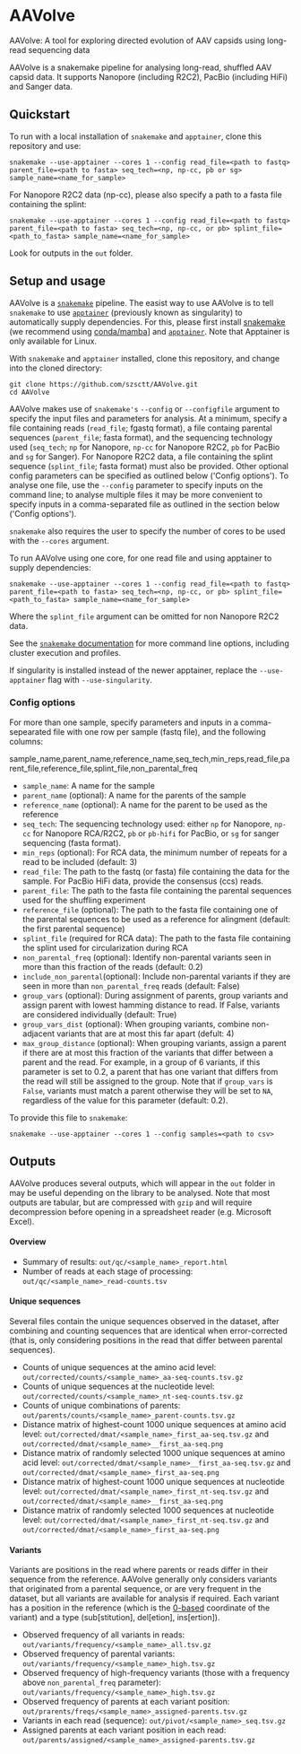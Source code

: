 # AAVolve
AAVolve: A tool for exploring directed evolution of AAV capsids using long-read sequencing data

AAVolve is a snakemake pipeline for analysing long-read, shuffled AAV capsid data.  It supports Nanopore (including R2C2), PacBio (including HiFi) and Sanger data.

## Quickstart

To run with a local installation of `snakemake` and `apptainer`, clone this repository and use:

```
snakemake --use-apptainer --cores 1 --config read_file=<path to fastq> parent_file=<path to fasta> seq_tech=<np, np-cc, pb or sg> sample_name=<name_for_sample>
```

For Nanopore R2C2 data (np-cc), please also specify a path to a fasta file containing the splint:

```
snakemake --use-apptainer --cores 1 --config read_file=<path to fastq> parent_file=<path to fasta> seq_tech=<np, np-cc, or pb> splint_file=<path_to_fasta> sample_name=<name_for_sample>
```

Look for outputs in the `out` folder.

## Setup and usage

AAVolve is a [`snakemake`](https://snakemake.readthedocs.io/en/stable/) pipeline.  The easist way to use AAVolve is to tell `snakemake` to use [`apptainer`](https://apptainer.org/) (previously known as singularity) to automatically supply dependencies. For this, please first install [snakemake](https://snakemake.readthedocs.io/en/stable/getting_started/installation.html) (we recommend using [conda/mamba](https://snakemake.readthedocs.io/en/stable/getting_started/installation.html#installation-via-conda-mamba)] and [`apptainer`](https://apptainer.org/docs/user/latest/quick_start.html#installation).  Note that Apptainer is only available for Linux.

With `snakemake` and `apptainer` installed, clone this repository, and change into the cloned directory: 

```
git clone https://github.com/szsctt/AAVolve.git
cd AAVolve
```

AAVolve makes use of `snakemake's` `--config` or `--configfile` argument to specify the input files and parameters for analysis. At a minimum, specify a file containing reads (`read_file`; fgastq format), a file containg parental sequences (`parent_file`; fasta format), and the sequencing technology used (`seq_tech`; `np` for Nanopore, `np-cc` for Nanopore R2C2, `pb` for PacBio and `sg` for Sanger). For Nanopore R2C2 data, a file containing the splint sequence (`splint_file`; fasta format) must also be provided. Other optional config parameters can be specified as outlined below ('Config options'). To analyse one file, use the `--config` parameter to specify inputs on the command line; to analyse multiple files it may be more convenient to specify inputs in a comma-separated file as outlined in the section below ('Config options').

`snakemake` also requires the user to specify the number of cores to be used with the `--cores` argument.

To run AAVolve using one core, for one read file and using apptainer to supply dependencies:

```
snakemake --use-apptainer --cores 1 --config read_file=<path to fastq> parent_file=<path to fasta> seq_tech=<np, np-cc, or pb> splint_file=<path_to_fasta> sample_name=<name_for_sample>
```

Where the `splint_file` argument can be omitted for non Nanopore R2C2 data.

See the [`snakemake` documentation](https://snakemake.readthedocs.io/en/stable/executing/cli.html) for more command line options, including cluster execution and profiles.

If singularity is installed instead of the newer apptainer, replace the `--use-apptainer` flag with `--use-singularity`.

### Config options

For more than one sample, specify parameters and inputs in a comma-sepearated file with one row per sample (fastq file), and the following columns:

sample_name,parent_name,reference_name,seq_tech,min_reps,read_file,parent_file,reference_file,splint_file,non_parental_freq

- `sample_name`: A name for the sample
- `parent_name` (optional): A name for the parents of the sample
- `reference_name` (optional): A name for the parent to be used as the reference
- `seq_tech`: The sequencing technology used: either `np` for Nanopore, `np-cc` for Nanopore RCA/R2C2, `pb` or `pb-hifi` for PacBio, or `sg` for sanger sequencing (fasta format). 
- `min_reps` (optional): For RCA data, the minimum number of repeats for a read to be included (default: 3)
- `read_file`: The path to the fastq (or fasta) file containing the data for the sample. For PacBio HiFi data, provide the consensus (ccs) reads.
- `parent_file`: The path to the fasta file containing the parental sequences used for the shuffling experiment
- `reference_file` (optional): The path to the fasta file containing one of the parental sequences to be used as a reference for alingment (default: the first parental sequence)
- `splint_file` (required for RCA data): The path to the fasta file containing the splint used for circularization during RCA
- `non_parental_freq` (optional): Identify non-parental variants seen in more than this fraction of the reads (default: 0.2)
- `include_non_parental`(optional): Include non-parental variants if they are seen in more than `non_parental_freq` reads (default: False)
- `group_vars` (optional): During assignment of parents, group variants and assign parent with lowest hamming distance to read.  If False, variants are considered individually (default: True)
- `group_vars_dist` (optional): When grouping variants, combine non-adjacent variants that are at most this far apart (defult: 4)
- `max_group_distance` (optional): When grouping variants, assign a parent if there are at most this fraction of the variants that differ between a parent and the read. For example, in a group of 6 variants, if this parameter is set to 0.2, a parent that has one variant that differs from the read will still be assigned to the group.  Note that if `group_vars` is `False`, variants must match a parent otherwise they will be set to `NA`, regardless of the value for this parameter (default: 0.2).

To provide this file to `snakemake`:

```
snakemake --use-apptainer --cores 1 --config samples=<path to csv>
```

## Outputs

AAVolve produces several outputs, which will appear in the `out` folder in  may be useful depending on the library to be analysed.  Note that most outputs are tabular, but are compressed with `gzip` and will require decompression before opening in a spreadsheet reader (e.g. Microsoft Excel).

#### Overview

- Summary of results: `out/qc/<sample_name>_report.html`
- Number of reads at each stage of processing: `out/qc/<sample_name>_read-counts.tsv`

#### Unique sequences

Several files contain the unique sequences observed in the dataset, after combining and counting sequences that are identical when error-corrected (that is, only considering positions in the read that differ between parental sequences).

- Counts of unique sequences at the amino acid level: `out/corrected/counts/<sample_name>_aa-seq-counts.tsv.gz`
- Counts of unique sequences at the nucleotide level: `out/corrected/counts/<sample_name>_nt-seq-counts.tsv.gz`
- Counts of unique combinations of parents: `out/parents/counts/<sample_name>_parent-counts.tsv.gz`
- Distance matrix of highest-count 1000 unique sequences at amino acid level: `out/corrected/dmat/<sample_name>_first_aa-seq.tsv.gz` and `out/corrected/dmat/<sample_name>__first_aa-seq.png`
- Distance matrix of randomly selected 1000 unique sequences at amino acid level: `out/corrected/dmat/<sample_name>__first_aa-seq.tsv.gz` and `out/corrected/dmat/<sample_name>_first_aa-seq.png`
- Distance matrix of highest-count 1000 unique sequences at nucleotide level: `out/corrected/dmat/<sample_name>_first_nt-seq.tsv.gz` and `out/corrected/dmat/<sample_name>__first_aa-seq.png`
- Distance matrix of randomly selected 1000 sequences at nucleotide level: `out/corrected/dmat/<sample_name>_first_nt-seq.tsv.gz` and `out/corrected/dmat/<sample_name>_first_aa-seq.png`

#### Variants

Variants are positions in the read where parents or reads differ in their sequence from the reference.  AAVolve generally only considers variants that originated from a parental sequence, or are very frequent in the dataset, but all variants are available for analysis if required.  Each variant has a position in the reference (which is the [0-based](https://www.biostars.org/p/84686/) coordinate of the variant) and a type (sub[stitution], del[etion], ins[ertion]).

-  Observed frequency of all variants in reads: `out/variants/frequency/<sample_name>_all.tsv.gz`
-  Observed frequency of parental variants: `out/variants/frequency/<sample_name>_high.tsv.gz`
-  Observed frequency of high-frequency variants (those with a frequency above `non_parental_freq` parameter): `out/variants/frequency/<sample_name>_high.tsv.gz`
-  Observed frequency of parents at each variant position: `out/prarents/freqs/<sample_name>_assigned-parents.tsv.gz`
-  Variants in each read (sequence): `out/pivot/<sample_name>_seq.tsv.gz`
-  Assigned parents at each variant position in each read: `out/parents/assigned/<sample_name>_assigned-parents.tsv.gz`



